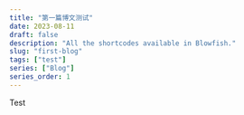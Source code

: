 ```yaml
---
title: "第一篇博文测试"
date: 2023-08-11
draft: false
description: "All the shortcodes available in Blowfish."
slug: "first-blog"
tags: ["test"]
series: ["Blog"]
series_order: 1
---
```



Test

